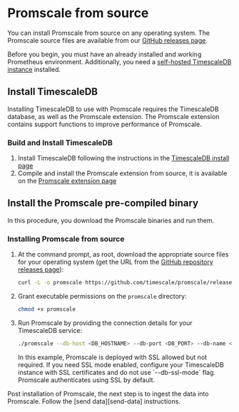 # Promscale from source
You can install Promscale from source on any operating system. The Promscale
source files are available from our
[GitHub releases page][gh-promscale-download].

Before you begin, you must have an already installed and working Prometheus
environment. Additionally, you need a
[self-hosted TimescaleDB instance][tsdb-install-self-hosted] installed.

## Install TimescaleDB
Installing TimescaleDB to use with Promscale requires the TimescaleDB database,
as well as the Promscale extension. The Promscale  extension contains support
functions to improve performance of Promscale.

<procedure>

### Build and Install TimescaleDB

1.  Install TimescaleDB following the instructions in the
    [TimescaleDB install page][tsdb-install-self-hosted]
1.  Compile and install the Promscale extension from source, it is available
    on the [Promscale extension page][promscale-extension]

</procedure>

## Install the Promscale pre-compiled binary
In this procedure, you download the Promscale binaries and run them.

<procedure>

### Installing Promscale from source
1.  At the command prompt, as root, download the appropriate source files for
    your operating system (get the URL from the [GitHub repository releases page][releases]):
    ```bash
    curl -L -o promscale https://github.com/timescale/promscale/releases/download/<VERSION>/<PROMSCALE_DISTRIBUTION>
    ```
1.  Grant executable permissions on the `promscale` directory:
    ```bash
    chmod +x promscale
    ```
1.  Run Promscale by providing the connection details for your TimescaleDB
    service:
    ```bash
    ./promscale --db-host <DB_HOSTNAME> --db-port <DB_PORT> --db-name <DBNAME> --db-password <DBPASSWORD> --db-ssl-mode allow
    ```

    <highlight type="note">
    In this example, Promscale is deployed with SSL allowed but not required. If
    you need SSL mode enabled, configure your TimescaleDB instance with SSL
    certificates and do not use `--db-ssl-mode` flag. Promscale authenticates
    using SSL by default.
    </highlight>

</procedure>

<highlight type="note">
Post installation of Promscale, the next step is to ingest the 
data into Promscale. Follow the [send data][send-data] instructions.
</highlight>

[gh-promscale-download]: https://github.com/timescale/promscale/releases
[tsdb-install-self-hosted]: timescaledb/:currentVersion:/how-to-guides/install-timescaledb/self-hosted/
[go-install]: https://golang.org/dl/
[prometheus-config-tips]: https://github.com/timescale/promscale/blob/master/docs/configuring_prometheus.md
[promscale-extension]: https://github.com/timescale/promscale_extension#promscale-extension
[releases]: https://github.com/timescale/promscale/releases/
[send-data]: promscale/:currentVersion:/send-data/